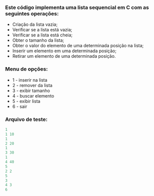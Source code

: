### Este código implementa uma lista sequencial em C com as seguintes operações: 
- Criação da lista vazia; 
- Verificar se a lista está vazia; 
- Verificar se a lista está cheia; 
- Obter o tamanho da lista; 
- Obter o valor do elemento de uma determinada posição na lista; 
- Inserir um elemento em uma determinada posição; 
- Retirar um elemento de uma determinada posição.
  
### Menu de opções:
- 1 - inserir na lista
 - 2 - remover da lista
 - 3 - exibir tamanho
 - 4 - buscar elemento
 - 5 - exibir lista
 - 6 - sair

### Arquivo de teste:

```c
1 
1 10
1 
2 20
1 
3 30
1
4 40
5
2 2
5
3
4 3
6
